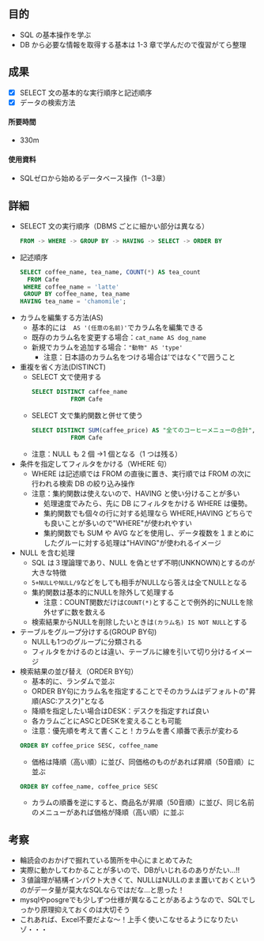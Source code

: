 ## 目的

<!-- 目的(〜を知りたい/〜を実装したい) -->

- SQL の基本操作を学ぶ
- DB から必要な情報を取得する基本は 1-3 章で学んだので復習がてら整理

## 成果

<!-- 成果(できたこと/できなかったこと) -->

- [x] SELECT 文の基本的な実行順序と記述順序
- [x] データの検索方法

#### 所要時間

- 330m

#### 使用資料

<!-- 使用資料(教材/書籍/ワークシート/Youtube) -->
- SQLゼロから始めるデータベース操作（1−3章）

## 詳細

<!-- 詳細(キーワード/プロセス//具体例を挙げる/今回の課題解決を今後に繋げられる形で記録) -->

- SELECT 文の実行順序（DBMS ごとに細かい部分は異なる）
  ```SQL
  FROM -> WHERE -> GROUP BY -> HAVING -> SELECT -> ORDER BY
  ```
- 記述順序
  ```SQL
  SELECT coffee_name, tea_name, COUNT(*) AS tea_count
    FROM Cafe
   WHERE coffee_name = 'latte'
   GROUP BY coffee_name, tea_name
  HAVING tea_name = 'chamomile';
  ```
- カラムを編集する方法(AS)
  - 基本的には　`AS '(任意の名前)'`でカラム名を編集できる
  - 既存のカラム名を変更する場合：`cat_name AS dog_name`
  - 新規でカラムを追加する場合：`"動物" AS 'type'`
    - 注意：日本語のカラム名をつける場合は'ではなく"で囲うこと
- 重複を省く方法(DISTINCT)
  - SELECT 文で使用する
    ```SQL
    SELECT DISTINCT caffee_name
               FROM Cafe
    ```
  - SELECT 文で集約関数と併せて使う
    ```SQL
    SELECT DISTINCT SUM(caffee_price) AS "全てのコーヒーメニューの合計", SUM(DISTINCT caffee_price) AS "価格が同じメニューは削除された合計"
               FROM Cafe
    ```
  - 注意：NULL も 2 個 →1 個となる（1 つは残る）
- 条件を指定してフィルタをかける（WHERE 句）
  - WHERE は記述順では FROM の直後に置き、実行順では FROM の次に行われる検索 DB の絞り込み操作
  - 注意：集約関数は使えないので、HAVING と使い分けることが多い
    - 処理速度でみたら、先に DB にフィルタをかける WHERE は優勢。
    - 集約関数でも個々の行に対する処理なら WHERE,HAVING どちらでも良いことが多いので"WHERE"が使われやすい
    - 集約関数でも SUM や AVG などを使用し、データ複数を１まとめにしたグルーに対する処理は"HAVING"が使われるイメージ
- NULL を含む処理
  - SQL は３理論理であり、NULL を偽とせず不明(UNKNOWN)とするのが大きな特徴
  - ```5+NULLやNULL/9```などをしても相手がNULLなら答えは全てNULLとなる
  - 集約関数は基本的にNULLを除外して処理する
    - 注意：COUNT関数だけは```COUNT(*)```とすることで例外的にNULLを除外せずに数を数える
  - 検索結果からNULLを削除したいときは```(カラム名) IS NOT NULL```とする
- テーブルをグループ分けする(GROUP BY句)
  - NULLも1つのグループに分類される
  - フィルタをかけるのとは違い、テーブルに線を引いて切り分けるイメージ
- 検索結果の並び替え（ORDER BY句）
  - 基本的に、ランダムで並ぶ
  - ORDER BY句にカラム名を指定することでそのカラムはデフォルトの"昇順(ASC:アスク)"となる
  - 降順を指定したい場合はDESK：デスクを指定すれば良い
  - 各カラムごとにASCとDESKを変えることも可能
  - 注意：優先順を考えて書くこと！カラムを書く順番で表示が変わる
  ```SQL
  ORDER BY coffee_price SESC, coffee_name
  ```
  - 価格は降順（高い順）に並び、同価格のものがあれば昇順（50音順）に並ぶ
  ```SQL
  ORDER BY coffee_name, coffee_price SESC
  ```
  - カラムの順番を逆にすると、商品名が昇順（50音順）に並び、同じ名前のメニューがあれば価格が降順（高い順）に並ぶ

## 考察

<!-- 考察(今後の展望/) -->
- 輪読会のおかげで掘れている箇所を中心にまとめてみた
- 実際に動かしてわかることが多いので、DBがいじれるのありがたい...!!
- ３値論理が結構インパクト大きくて、NULLはNULLのまま置いておくというのがデータ量が莫大なSQLならではだな...と思った！
- mysqlやposgreでも少しずつ仕様が異なることがあるようなので、SQLでしっかり原理抑えておくのは大切そう
- これあれば、Excel不要だよな〜！上手く使いこなせるようになりたいゾ・・・